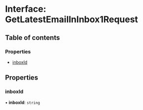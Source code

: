 # Interface: GetLatestEmailInInbox1Request

## Table of contents

### Properties

- [inboxId](GetLatestEmailInInbox1Request.md#inboxid)

## Properties

### inboxId

• **inboxId**: `string`
